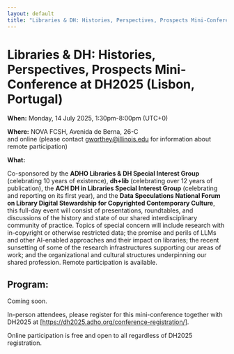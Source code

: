 ```yaml
---
layout: default
title: "Libraries & DH: Histories, Perspectives, Prospects Mini-Conference at DH2025"
---
```

# Libraries & DH: Histories, Perspectives, Prospects Mini-Conference at DH2025 (Lisbon, Portugal)

**When:** Monday, 14 July 2025, 1:30pm-8:00pm (UTC+0) 

**Where:** NOVA FCSH, Avenida de Berna, 26-C  
and online (please contact <gworthey@illinois.edu> for information about remote participation)

**What:**

Co-sponsored by the **ADHO Libraries & DH Special Interest Group** (celebrating 10 years of existence), **dh+lib** (celebrating over 12 years of publication), the **ACH DH in Libraries Special Interest Group** (celebrating and reporting on its first year), and the **Data Speculations National Forum on Library Digital Stewardship for Copyrighted Contemporary Culture**, this full-day event will consist of presentations, roundtables, and discussions of the history and state of our shared interdisciplinary community of practice.  Topics of special concern will include research with in-copyright or otherwise restricted data; the promise and perils of LLMs and other AI-enabled approaches and their impact on libraries; the recent sunsetting of some of the research infrastructures supporting our areas of work; and the organizational and cultural structures underpinning our shared profession. Remote participation is available. 


## Program:

Coming soon.

In-person attendees, please register for this mini-conference together with DH2025 at [https://dh2025.adho.org/conference-registration/].

Online participation is free and open to all regardless of DH2025 registration.

